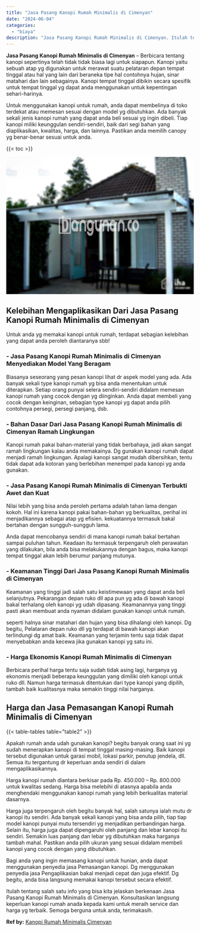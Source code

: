 ```yaml
---
title: "Jasa Pasang Kanopi Rumah Minimalis di Cimenyan"
date: "2024-06-04"
categories: 
  - "biaya"
description: "Jasa Pasang Kanopi Rumah Minimalis di Cimenyan. Itulah tentang salah satu info yang bisa kita jelaskan berkenaan Jasa Pasang Kanopi Rumah Minimalis di Cimeny..."
---
```


**Jasa Pasang Kanopi Rumah Minimalis di Cimenyan** – Berbicara tentang kanopi sepertinya telah tidak tidak biasa lagi untuk siapapun. Kanopi yaitu sebuah atap yg digunakan untuk merawat suatu pelataran depan tempat tinggal atau hal yang lain dari beraneka tipe hal contohnya hujan, sinar matahari dan lain sebagainya. Kanopi tempat tinggal dibikin secara spesifik untuk tempat tinggal yg dapat anda menggunakan untuk kepentingan sehari-harinya.

Untuk menggunakan kanopi untuk rumah, anda dapat membelinya di toko terdekat atau memesan sesuai dengan model yg dibutuhkan. Ada banyak sekali jenis kanopi rumah yang dapat anda beli sesuai yg ingin dibeli. Tiap kanopi miliki keunggulan sendiri-sendiri, baik dari segi bahan yang diaplikasikan, kwalitas, harga, dan lainnya. Pastikan anda memilih canopy yg benar-benar sesuai untuk anda.

{{< toc >}}

![Jasa Pasang Kanopi Rumah Minimalis di Cimenyan](/images/harga-kanopi-minimalis-36.png)

## Kelebihan Mengaplikasikan Dari Jasa Pasang Kanopi Rumah Minimalis di Cimenyan

Untuk anda yg memakai kanopi untuk rumah, terdapat sebagian kelebihan yang dapat anda peroleh diantaranya sbb!

### \- Jasa Pasang Kanopi Rumah Minimalis di Cimenyan Menyediakan Model Yang Beragam

Biasanya seseorang yang pesan kanopi lihat dr aspek model yang ada. Ada banyak sekali type kanopi rumah yg bisa anda menentukan untuk diterapkan. Setiap orang punyai selera sendiri-sendiri didalam memesan kanopi rumah yang cocok dengan yg diinginkan. Anda dapat membeli yang cocok dengan keinginan, sebagian type kanopi yg dapat anda pilih contohnya persegi, persegi panjang, dsb.

### \- Bahan Dasar Dari Jasa Pasang Kanopi Rumah Minimalis di Cimenyan Ramah Lingkungan

Kanopi rumah pakai bahan-material yang tidak berbahaya, jadi akan sangat ramah lingkungan kalau anda memakainya. Dg gunakan kanopi rumah dapat menjadi ramah lingkungan. Apalagi kanopi sangat mudah dibersihkan, tentu tidak dapat ada kotoran yang berlebihan menempel pada kanopi yg anda gunakan.

### \- Jasa Pasang Kanopi Rumah Minimalis di Cimenyan Terbukti Awet dan Kuat

Nilai lebih yang bisa anda peroleh pertama adalah tahan lama dengan kokoh. Hal ini karena kanopi pakai bahan-bahan yg berkualitas, perihal ini menjadikannya sebagai atap yg efisien. kekuatannya termasuk bakal bertahan dengan sungguh-sungguh lama.

Anda dapat mencobanya sendiri di mana kanopi rumah bakal bertahan sampai puluhan tahun. Keadaan itu termasuk terpengaruh oleh perawatan yang dilakukan, bila anda bisa melakukannya dengan bagus, maka kanopi tempat tinggal akan lebih berumur panjang mutunya.

### \- Keamanan Tinggi Dari Jasa Pasang Kanopi Rumah Minimalis di Cimenyan

Keamanan yang tinggi jadi salah satu keistimewaan yang dapat anda beli selanjutnya. Pekarangan depan ruko dll apa pun yg ada di bawah kanopi bakal terhalang oleh kanopi yg udah dipasang. Keamanannya yang tinggi pasti akan membuat anda nyaman didalam gunakan kanopi untuk rumah.

seperti halnya sinar matahari dan hujan yang bisa dihalangi oleh kanopi. Dg begitu, Pelataran depan ruko dll yg terdapat di bawah kanopi akan terlindungi dg amat baik. Keamanan yang terjamin tentu saja tidak dapat menyebabkan anda kecewa jika gunakan kanopi yg satu ini.

### \- Harga Ekonomis Kanopi Rumah Minimalis di Cimenyan

Berbicara perihal harga tentu saja sudah tidak asing lagi, harganya yg ekonomis menjadi beberapa keunggulan yang dimiliki oleh kanopi untuk ruko dll. Namun harga termasuk ditentukan dari type kanopi yang dipilih, tambah baik kualitasnya maka semakin tinggi nilai harganya.

## Harga dan Jasa Pemasangan Kanopi Rumah Minimalis di Cimenyan

{{< table-tables table="table2" >}}

Apakah rumah anda udah gunakan kanopi? begitu banyak orang saat ini yg sudah menerapkan kanopi di tempat tinggal masing-masing. Baik kanopi tersebut digunakan untuk garasi mobil, lokasi parkir, penutup jendela, dll. Semua itu tergantung dr keperluan anda sendiri di dalam mengaplikasikannya.

Harga kanopi rumah diantara berkisar pada Rp. 450.000 – Rp. 800.000 untuk kwalitas sedang. Harga bisa melebihi di atasnya apabila anda menghendaki menggunakan kanopi rumah yang lebih berkualitas material dasarnya.

Harga juga terpengaruh oleh begitu banyak hal, salah satunya ialah mutu dr kanopi itu sendiri. Ada banyak sekali kanopi yang bisa anda pilih, tiap tiap model kanopi punyai mutu tersendiri yg menjadikan perbandingan harga. Selain itu, harga juga dapat dipengaruhi oleh panjang dan lebar kanopi itu sendiri. Semakin luas panjang dan lebar yg dibutuhkan maka harganya tambah mahal. Pastikan anda pilih ukuran yang sesuai didalam membeli kanopi yang cocok dengan yang dibutuhkan.

Bagi anda yang ingin memasang kanopi untuk hunian, anda dapat menggunakan penyedia jasa Pemasangan kanopi. Dg menggunakan penyedia jasa Pengaplikasian bakal menjadi cepat dan juga efektif. Dg begitu, anda bisa langsung memakai kanopi tersebut secara efektif.

Itulah tentang salah satu info yang bisa kita jelaskan berkenaan Jasa Pasang Kanopi Rumah Minimalis di Cimenyan. Konsultasikan langsung keperluan kanopi rumah anada kepada kami untuk meraih service dan harga yg terbaik. Semoga berguna untuk anda, terimakasih.

**Ref by:**  [Kanopi Rumah Minimalis Cimenyan](https://id.wikipedia.org/wiki/Kanopi)
